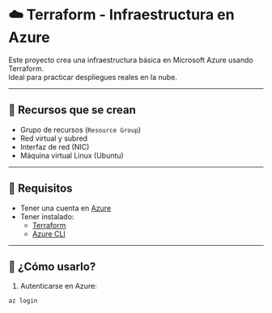 # ☁️ Terraform - Infraestructura en Azure

Este proyecto crea una infraestructura básica en Microsoft Azure usando Terraform.  
Ideal para practicar despliegues reales en la nube.

---

## 🧱 Recursos que se crean

- Grupo de recursos (`Resource Group`)
- Red virtual y subred
- Interfaz de red (NIC)
- Máquina virtual Linux (Ubuntu)

---

## 🔧 Requisitos

- Tener una cuenta en [Azure](https://portal.azure.com/)
- Tener instalado:
  - [Terraform](https://www.terraform.io/)
  - [Azure CLI](https://learn.microsoft.com/es-es/cli/azure/install-azure-cli)

---

## 🚀 ¿Cómo usarlo?

1. Autenticarse en Azure:

```bash
az login
